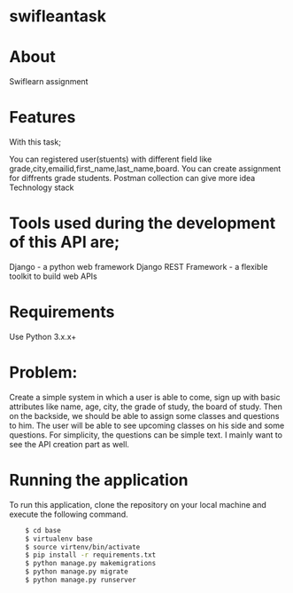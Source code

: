 # swifleantask
# About
Swiflearn assignment

# Features
With this task;

You can registered user(stuents) with different field like grade,city,emailid,first_name,last_name,board.
You can create assignment for diffrents grade students.
Postman collection can give more idea
Technology stack
# Tools used during the development of this API are;

Django - a python web framework
Django REST Framework - a flexible toolkit to build web APIs

# Requirements
Use Python 3.x.x+

# Problem:
Create a simple system in which a user is able to come, sign up with basic attributes like name, age, city, the grade of study, the board of study. Then on the backside, we should be able to assign some classes and questions to him. The user will be able to see upcoming classes on his side and some questions. For simplicity, the questions can be simple text. I mainly want to see the API creation part as well.

# Running the application
To run this application, clone the repository on your local machine and execute the following command.
```sh
    $ cd base
    $ virtualenv base
    $ source virtenv/bin/activate
    $ pip install -r requirements.txt
    $ python manage.py makemigrations
    $ python manage.py migrate
    $ python manage.py runserver
    


